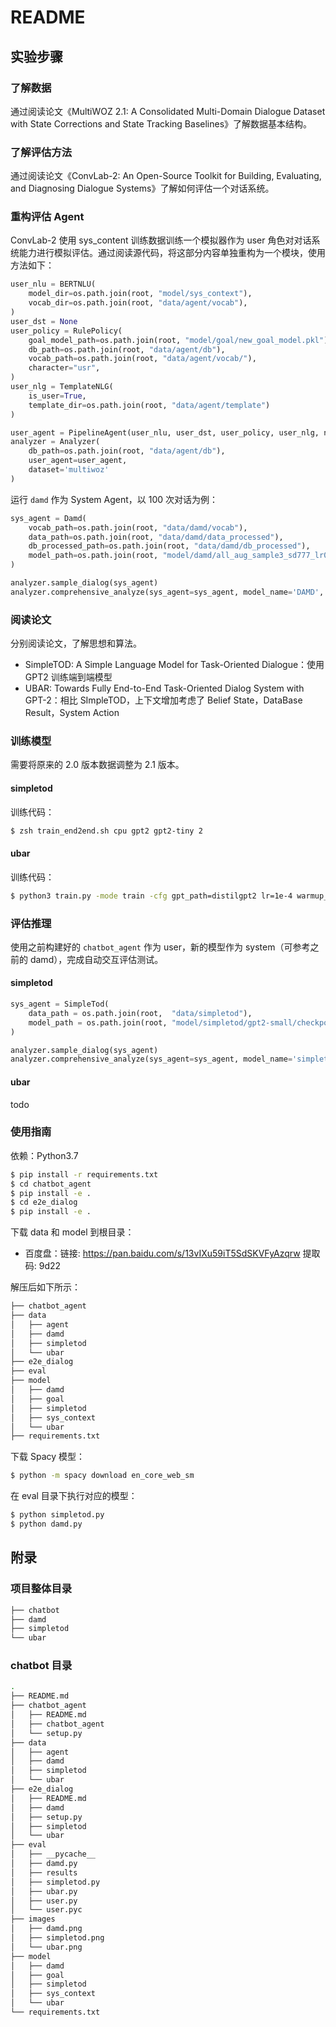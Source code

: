 # README

## 实验步骤

### 了解数据

通过阅读论文《MultiWOZ 2.1: A Consolidated Multi-Domain Dialogue Dataset with State Corrections and State Tracking Baselines》了解数据基本结构。

### 了解评估方法

通过阅读论文《ConvLab-2: An Open-Source Toolkit for Building, Evaluating, and Diagnosing Dialogue Systems》了解如何评估一个对话系统。

### 重构评估 Agent

ConvLab-2 使用 sys_content 训练数据训练一个模拟器作为 user 角色对对话系统能力进行模拟评估。通过阅读源代码，将这部分内容单独重构为一个模块，使用方法如下：

```python
user_nlu = BERTNLU(
    model_dir=os.path.join(root, "model/sys_context"),
    vocab_dir=os.path.join(root, "data/agent/vocab"),
)
user_dst = None
user_policy = RulePolicy(
    goal_model_path=os.path.join(root, "model/goal/new_goal_model.pkl"),
    db_path=os.path.join(root, "data/agent/db"),
    vocab_path=os.path.join(root, "data/agent/vocab/"),
    character="usr",
)
user_nlg = TemplateNLG(
    is_user=True, 
    template_dir=os.path.join(root, "data/agent/template")
)

user_agent = PipelineAgent(user_nlu, user_dst, user_policy, user_nlg, name='user')
analyzer = Analyzer(
    db_path=os.path.join(root, "data/agent/db"), 
    user_agent=user_agent, 
    dataset='multiwoz'
)
```

运行 `damd` 作为 System Agent，以 100 次对话为例：

```python
sys_agent = Damd(
    vocab_path=os.path.join(root, "data/damd/vocab"),
    data_path=os.path.join(root, "data/damd/data_processed"),
    db_processed_path=os.path.join(root, "data/damd/db_processed"),
    model_path=os.path.join(root, "model/damd/all_aug_sample3_sd777_lr0.005_bs80_sp5_dc3")
)

analyzer.sample_dialog(sys_agent)
analyzer.comprehensive_analyze(sys_agent=sys_agent, model_name='DAMD', total_dialog=100)
```

### 阅读论文

分别阅读论文，了解思想和算法。

- SimpleTOD: A Simple Language Model for Task-Oriented Dialogue：使用 GPT2 训练端到端模型
- UBAR: Towards Fully End-to-End Task-Oriented Dialog System with GPT-2：相比 SImpleTOD，上下文增加考虑了 Belief State，DataBase Result，System Action

### 训练模型

需要将原来的 2.0 版本数据调整为 2.1 版本。

#### simpletod

训练代码：

```bash
$ zsh train_end2end.sh cpu gpt2 gpt2-tiny 2
```

#### ubar

训练代码：

```bash
$ python3 train.py -mode train -cfg gpt_path=distilgpt2 lr=1e-4 warmup_steps=2000 gradient_accumulation_steps=16 batch_size=2 epoch_num=60 exp_no=best_model
```

### 评估推理

使用之前构建好的 `chatbot_agent` 作为 user，新的模型作为 system（可参考之前的 damd），完成自动交互评估测试。

#### simpletod

```python
sys_agent = SimpleTod(
    data_path = os.path.join(root,  "data/simpletod"),
    model_path = os.path.join(root, "model/simpletod/gpt2-small/checkpoint-111")
)

analyzer.sample_dialog(sys_agent)
analyzer.comprehensive_analyze(sys_agent=sys_agent, model_name='simpletod', total_dialog=10)
```

#### ubar

todo

### 使用指南

依赖：Python3.7

```bash
$ pip install -r requirements.txt
$ cd chatbot_agent
$ pip install -e .
$ cd e2e_dialog
$ pip install -e .
```

下载 data 和 model 到根目录：

- 百度盘：链接: https://pan.baidu.com/s/13vIXu59iT5SdSKVFyAzqrw 提取码: 9d22

解压后如下所示：

```bash
├── chatbot_agent
├── data
│   ├── agent
│   ├── damd
│   ├── simpletod
│   └── ubar
├── e2e_dialog
├── eval
├── model
│   ├── damd
│   ├── goal
│   ├── simpletod
│   ├── sys_context
│   └── ubar
├── requirements.txt
```

下载 Spacy 模型：

```bash
$ python -m spacy download en_core_web_sm
```

在 eval 目录下执行对应的模型：

```bash
$ python simpletod.py
$ python damd.py
```

## 附录

### 项目整体目录

```bash
├── chatbot
├── damd
├── simpletod
└── ubar
```

### chatbot 目录

```bash
.
├── README.md
├── chatbot_agent
│   ├── README.md
│   ├── chatbot_agent
│   └── setup.py
├── data
│   ├── agent
│   ├── damd
│   ├── simpletod
│   └── ubar
├── e2e_dialog
│   ├── README.md
│   ├── damd
│   ├── setup.py
│   ├── simpletod
│   └── ubar
├── eval
│   ├── __pycache__
│   ├── damd.py
│   ├── results
│   ├── simpletod.py
│   ├── ubar.py
│   ├── user.py
│   └── user.pyc
├── images
│   ├── damd.png
│   ├── simpletod.png
│   └── ubar.png
├── model
│   ├── damd
│   ├── goal
│   ├── simpletod
│   ├── sys_context
│   └── ubar
└── requirements.txt
```

